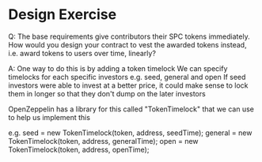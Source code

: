 # Design Exercise

Q: The base requirements give contributors their SPC tokens immediately. How would you design your contract to vest the awarded tokens instead, i.e. award tokens to users over time, linearly?

A: One way to do this is by adding a token timelock
We can specify timelocks for each specific investors e.g. seed, general and open
If seed investors were able to invest at a better price, it could make sense to lock them in longer so that they don't dump on the later investors

OpenZeppelin has a library for this called "TokenTimelock" that we can use to help us implement this

e.g.
seed = new TokenTimelock(token, address, seedTime);
general = new TokenTimelock(token, address, generalTime);
open = new TokenTimelock(token, address, openTime);
